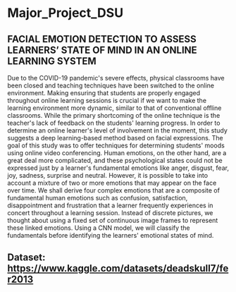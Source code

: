 # Major_Project_DSU

## FACIAL EMOTION DETECTION TO ASSESS LEARNERS’ STATE OF MIND IN AN ONLINE LEARNING SYSTEM

Due to the COVID-19 pandemic's severe effects, physical classrooms have been closed and
teaching techniques have been switched to the online environment. Making ensuring that
students are properly engaged throughout online learning sessions is crucial if we want to
make the learning environment more dynamic, similar to that of conventional offline
classrooms. While the primary shortcoming of the online technique is the teacher's lack of
feedback on the students' learning progress. In order to determine an online learner's level of
involvement in the moment, this study suggests a deep learning-based method based on
facial expressions. The goal of this study was to offer techniques for determining students'
moods using online video conferencing.
Human emotions, on the other hand, are a great deal more complicated, and these
psychological states could not be expressed just by a learner's fundamental emotions like
anger, disgust, fear, joy, sadness, surprise and neutral. However, it is possible to take into
account a mixture of two or more emotions that may appear on the face over time. We shall
derive four complex emotions that are a composite of fundamental human emotions such as
confusion, satisfaction, disappointment and frustration that a learner frequently experiences
in concert throughout a learning session. Instead of discrete pictures, we thought about using
a fixed set of continuous image frames to represent these linked emotions. Using a CNN
model, we will classify the fundamentals before identifying the learners' emotional states of
mind.

## Dataset: https://www.kaggle.com/datasets/deadskull7/fer2013
